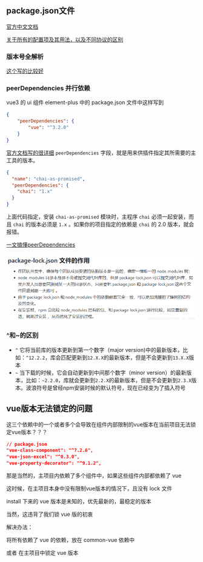 ## package.json文件
[官方中文文档](http://javascript.ruanyifeng.com/nodejs/packagejson.html)

[关于所有的配置项及其用法，以及不同协议的区别](https://blog.51cto.com/u_15689678/5426006)

### 版本号全解析
[这个写的比较好](https://juejin.cn/post/7530958619597651977)


### peerDependencies 并行依赖
vue3 的 ui 组件 element-plus 中的 package.json 文件中这样写到
```json
{
    "peerDependencies": {
        "vue": "^3.2.0"
    }
}
```
[官方文档写的很详细](http://javascript.ruanyifeng.com/nodejs/packagejson.html)
`peerDependencies` 字段，就是用来供插件指定其所需要的主工具的版本。

```json
{
  "name": "chai-as-promised",
  "peerDependencies": {
    "chai": "1.x"
  }
}
```
上面代码指定，安装 `chai-as-promised` 模块时，主程序 `chai` 必须一起安装，而且 `chai` 的版本必须是 `1.x` 。如果你的项目指定的依赖是 `chai` 的 2.0 版本，就会报错。

[一文搞懂peerDependencies](https://blog.csdn.net/astonishqft/article/details/105671253)

### 
![](../../images/package-lock.png)

### ^和~的区别

- `^` 它将当前库的版本更新到第一个数字（major version)中的最新版本，比如：`^12.2.2`，库会匹配更新到`12.X.X`的最新版本，但是不会更新到`13.X.X`版本
- `~` 当下载的时候，它会自动更新到中间那个数字（minor version）的最新版本，比如：`~2.2.0`，库就会更新到`2.2.X`的最新版本，但是不会更新到`2.3.X`版本。波浪符号是曾经npm安装时候的默认符号，现在已经变为了插入符号


## vue版本无法锁定的问题
这三个依赖中的一个或者多个会导致在组件内部限制的vue版本在当前项目无法锁定vue版本？？？
```json
// package.json
"vue-class-component": "^7.2.6",
"vue-json-excel": "^0.3.0",
"vue-property-decorator": "^9.1.2",
```

那是当然的，主项目内依赖了多个组件中，如果这些组件内部都依赖了 vue 

这时候，在主项目本身中没有限制vue版本的情况下，且没有 lock 文件

install 下来的 vue 版本是未知的，优先最新的，最稳定的版本

当然，这违背了我们锁 vue 版的初衷

解决办法：

将所有依赖了 vue 的依赖，放在 common-vue 依赖中

或者 在主项目中锁定 vue 版本